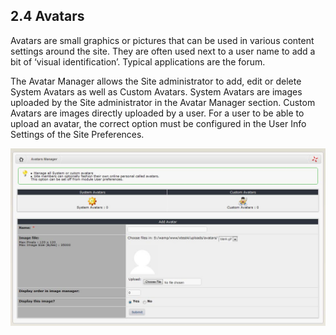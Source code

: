 ## 2.4 	Avatars

Avatars are small graphics or pictures that can be used in various content settings around the site. They are often used next to a user name to add a bit of ‘visual identification’. Typical applications are the forum.

The Avatar Manager allows the Site administrator to add, edit or delete System Avatars as well as Custom Avatars. System Avatars are images uploaded by the Site administrator in the Avatar Manager section. Custom Avatars are images directly uploaded by a user. For a user to be able to upload an avatar, the correct option must be configured in the User Info Settings of the Site Preferences.

![img_42.jpg](../assets/img_42.jpg)  
 

